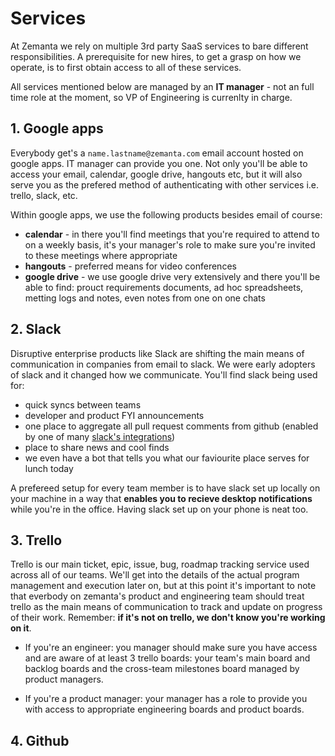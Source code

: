 # Services

At Zemanta we rely on multiple 3rd party SaaS services to bare different responsibilities. A prerequisite for new hires, to get a grasp on how we operate, is to first obtain access to all of these services.

All services mentioned below are managed by an **IT manager** - not an full time role at the moment, so VP of Engineering is currenlty in charge. 


## 1. Google apps

Everybody get's a `name.lastname@zemanta.com` email account hosted on google apps. IT manager can provide you one. Not only you'll be able to access your email, calendar, google drive, hangouts etc, but it will also serve you as the prefered method of authenticating with other services i.e. trello, slack, etc.

Within google apps, we use the following products besides email of course:

* **calendar** - in there you'll find meetings that you're required to attend to on a weekly basis, it's your manager's role to make sure you're invited to these meetings where appropriate
* **hangouts** - preferred means for video conferences
* **google drive** - we use google drive very extensively and there you'll be able to find: prouct requirements documents, ad hoc spreadsheets, metting logs and notes, even notes from one on one chats


## 2. Slack

Disruptive enterprise products like Slack are shifting the main means of communication in companies from email to slack. We were early adopters of slack and it changed how we communicate. You'll find slack being used for:

* quick syncs between teams
* developer and product FYI announcements
* one place to aggregate all pull request comments from github (enabled by one of many [slack's integrations](https://slack.com/apps))
* place to share news and cool finds
* we even have a bot that tells you what our faviourite place serves for lunch today

A prefereed setup for every team member is to have slack set up locally on your machine in a way that **enables you to recieve desktop notifications** while you're in the office. Having slack set up on your phone is neat too.


## 3. Trello

Trello is our main ticket, epic, issue, bug, roadmap tracking service used across all of our teams. We'll get into the details of the actual program management and execution later on, but at this point it's important to note that everbody on zemanta's product and engineering team should treat trello as the main means of communication to track and update on progress of their work. Remember: **if it's not on trello, we don't know you're working on it**.

* If you're an engineer: you manager should make sure you have access and are aware of at least 3 trello boards: your team's main board and backlog boards and the cross-team milestones board managed by product managers.

* If you're a product manager: your manager has a role to provide you with access to appropriate engineering boards and product boards.

## 4. Github









